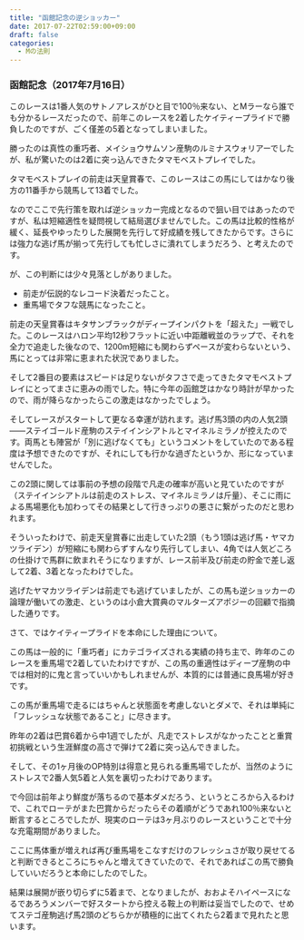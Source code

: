 ```yaml
---
title: "函館記念の逆ショッカー"
date: 2017-07-22T02:59:00+09:00
draft: false
categories:
  - Mの法則
---
```


### 函館記念（2017年7月16日）

このレースは1番人気のサトノアレスがひと目で100％来ない、とMラーなら誰でも分かるレースだったので、前年このレースを2着したケイティープライドで勝負したのですが、ごく僅差の5着となってしまいました。

勝ったのは真性の重巧者、メイショウサムソン産駒のルミナスウォリアーでしたが、私が驚いたのは2着に突っ込んできたタマモベストプレイでした。

タマモベストプレイの前走は天皇賞春で、このレースはこの馬にしてはかなり後方の11番手から競馬して13着でした。

なのでここで先行策を取れば逆ショッカー完成となるので狙い目ではあったのですが、私は短縮適性を疑問視して結局選びませんでした。この馬は比較的性格が緩く、延長やゆったりした展開を先行して好成績を残してきたからです。さらには強力な逃げ馬が揃って先行しても忙しさに潰れてしまうだろう、と考えたのです。

が、この判断には少々見落としがありました。

  - 前走が伝説的なレコード決着だったこと。
  - 重馬場でタフな競馬になったこと。

前走の天皇賞春はキタサンブラックがディープインパクトを「超えた」一戦でした。このレースはハロン平均12秒フラットに近い中距離戦並のラップで、それを全力で追走した後なので、1200m短縮にも関わらずペースが変わらないという、馬にとっては非常に恵まれた状況でありました。

そして2番目の要素はスピードは足りないがタフさで走ってきたタマモベストプレイにとってまさに恵みの雨でした。特に今年の函館芝はかなり時計が早かったので、雨が降らなかったらこの激走はなかったでしょう。

そしてレースがスタートして更なる幸運が訪れます。逃げ馬3頭の内の人気2頭――ステイゴールド産駒のステイインシアトルとマイネルミラノが控えたのです。両馬とも陣営が「別に逃げなくても」というコメントをしていたのである程度は予想できたのですが、それにしても行かな過ぎたというか、形になっていませんでした。

この2頭に関しては事前の予想の段階で凡走の確率が高いと見ていたのですが（ステイインシアトルは前走のストレス、マイネルミラノは斤量）、そこに雨による馬場悪化も加わってその結果として行きっぷりの悪さに繋がったのだと思われます。

そういったわけで、前走天皇賞春に出走していた2頭（もう1頭は逃げ馬・ヤマカツライデン）が短縮にも関わらずすんなり先行してしまい、4角では人気どころの仕掛けで馬群に飲まれそうになりますが、レース前半及び前走の貯金で差し返して2着、3着となったわけでした。

逃げたヤマカツライデンは前走でも逃げていましたが、この馬も逆ショッカーの論理が働いての激走、というのは小倉大賞典のマルターズアポジーの回顧で指摘した通りです。

 

さて、ではケイティープライドを本命にした理由について。

この馬は一般的に「重巧者」にカテゴライズされる実績の持ち主で、昨年のこのレースを重馬場で2着していたわけですが、この馬の重適性はディープ産駒の中では相対的に鬼と言っていいかもしれませんが、本質的には普通に良馬場が好きです。

この馬が重馬場で走るにはちゃんと状態面を考慮しないとダメで、それは単純に「フレッシュな状態であること」に尽きます。

昨年の2着は巴賞6着から中1週でしたが、凡走でストレスがなかったことと重賞初挑戦という生涯鮮度の高さで弾けて2着に突っ込んできました。

そして、その1ヶ月後のOP特別は得意と見られる重馬場でしたが、当然のようにストレスで2番人気5着と人気を裏切ったわけであります。

で今回は前年より鮮度が落ちるので基本ダメだろう、というところから入るわけで、これでローテがまた巴賞からだったらその着順がどうであれ100％来ないと断言するところでしたが、現実のローテは3ヶ月ぶりのレースということで十分な充電期間がありました。

ここに馬体重が増えれば再び重馬場をこなすだけのフレッシュさが取り戻せてると判断できるところにちゃんと増えてきていたので、それであればこの馬で勝負していいだろうと本命にしたのでした。

結果は展開が嵌り切らずに5着まで、となりましたが、おおよそハイペースになるであろうメンバーで好スタートから控える鞍上の判断は妥当でしたので、せめてステゴ産駒逃げ馬2頭のどちらかが積極的に出てくれたら2着まで見れたと思います。